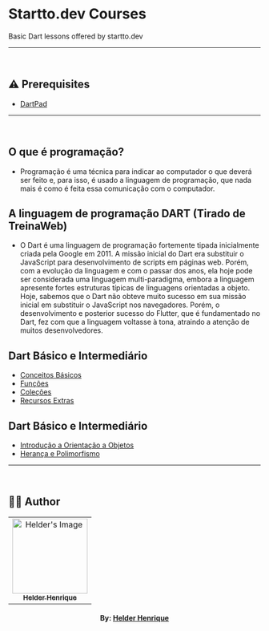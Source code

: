 # Startto.dev Courses

Basic Dart lessons offered by startto.dev

---

<br>

## ⚠️ Prerequisites

-   [DartPad](https://dartpad.dev)

---

<br>

## O que é programação?

-   Programação é uma técnica para indicar ao computador o que deverá ser feito e, para isso, é usado a linguagem de programação, que nada mais é como é feita essa comunicação com o computador.

## A linguagem de programação DART (Tirado de TreinaWeb)

-   O Dart é uma linguagem de programação fortemente tipada inicialmente criada pela Google em 2011. A missão inicial do Dart era substituir o JavaScript para desenvolvimento de scripts em páginas web. Porém, com a evolução da linguagem e com o passar dos anos, ela hoje pode ser considerada uma linguagem multi-paradigma, embora a linguagem apresente fortes estruturas típicas de linguagens orientadas a objeto. Hoje, sabemos que o Dart não obteve muito sucesso em sua missão inicial em substituir o JavaScript nos navegadores. Porém, o desenvolvimento e posterior sucesso do Flutter, que é fundamentado no Dart, fez com que a linguagem voltasse à tona, atraindo a atenção de muitos desenvolvedores.

## Dart Básico e Intermediário

-   [Conceitos Básicos](https://github.com/theHprogrammer/DART_Class/tree/main/Startto_dev_curse/DART_001)
-   [Funções](https://github.com/theHprogrammer/DART_Class/tree/main/Startto_dev_curse/DART_002)
-   [Coleções](https://github.com/theHprogrammer/DART_Class/tree/main/Startto_dev_curse/DART_003)
-   [Recursos Extras](https://github.com/theHprogrammer/DART_Class/tree/main/Startto_dev_curse/DART_004)

## Dart Básico e Intermediário

-   [Introdução a Orientação a Objetos](https://github.com/theHprogrammer/DART_Class/tree/main/Startto_dev_curse/DART_005)
-   [Herança e Polimorfismo](https://github.com/theHprogrammer/DART_Class/tree/main/Startto_dev_curse/DART_006)

---

<br>

## 👨‍💻 Author

<table align="center">
    <tr>
        <td align="center">
            <a href="https://github.com/theHprogrammer">
                <img src="https://avatars.githubusercontent.com/u/79870881?v=4" width="150px;" alt="Helder's Image" />
                <br />
                <sub><b>Helder Henrique</b></sub>
            </a>
        </td>    
    </tr>
</table>
<h4 align="center">
   By: <a href="https://www.linkedin.com/in/thehprogrammer/" target="_blank"> Helder Henrique </a>
</h4>
